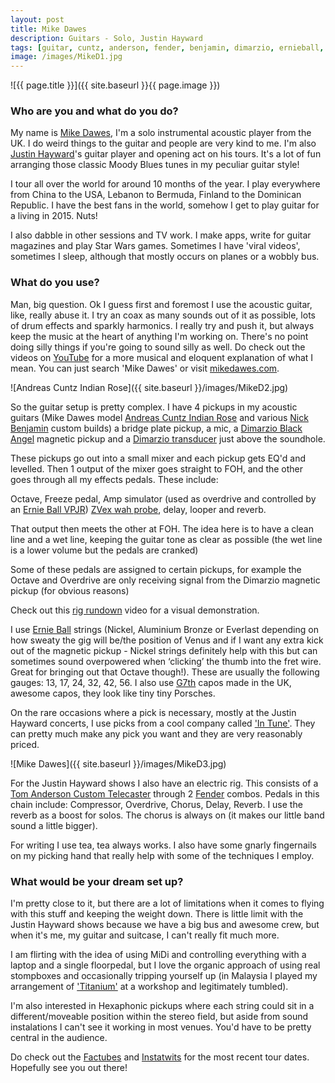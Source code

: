 ```yaml
---
layout: post
title: Mike Dawes
description: Guitars - Solo, Justin Hayward
tags: [guitar, cuntz, anderson, fender, benjamin, dimarzio, ernieball, g7th, zvex, intune]
image: /images/MikeD1.jpg
---
```


![{{ page.title }}]({{ site.baseurl }}{{ page.image }})

### Who are you and what do you do?

My name is [Mike Dawes](http://mikedawes.co.uk/), I'm a solo instrumental acoustic player from the UK. I do weird things to the guitar and people are very kind to me. I'm also [Justin Hayward](http://www.justinhayward.com/)'s guitar player and opening act on his tours. It's a lot of fun arranging those classic Moody Blues tunes in my peculiar guitar style!

I tour all over the world for around 10 months of the year. I play everywhere from China to the USA, Lebanon to Bermuda, Finland to the Dominican Republic. I have the best fans in the world, somehow I get to play guitar for a living in 2015. Nuts!

I also dabble in other sessions and TV work. I make apps, write for guitar magazines and play Star Wars games. Sometimes I have 'viral videos', sometimes I sleep, although that mostly occurs on planes or a wobbly bus.

### What do you use?

Man, big question. Ok I guess first and foremost I use the acoustic guitar, like, really abuse it. I try an coax as many sounds out of it as possible, lots of drum effects and sparkly harmonics. I really try and push it, but always keep the music at the heart of anything I'm working on. There's no point doing silly things if you're going to sound silly as well. Do check out the videos on [YouTube](https://www.youtube.com/user/mikedawesofficial) for a more musical and eloquent explanation of what I mean. You can just search 'Mike Dawes' or visit [mikedawes.com](http://mikedawes.com).

![Andreas Cuntz Indian Rose]({{ site.baseurl }}/images/MikeD2.jpg)

So the guitar setup is pretty complex. I have 4 pickups in my acoustic guitars (Mike Dawes model [Andreas Cuntz Indian Rose](http://www.ac-guitars.com/en/instruments/cwg-23-series/cwg-23s-indian-rose-custom) and various [Nick Benjamin](http://www.benjaminguitars.co.uk/) custom builds) a bridge plate pickup, a mic, a [Dimarzio Black Angel](http://www.dimarzio.com/pickups/acoustic/black-angel) magnetic pickup and a [Dimarzio transducer](http://www.dimarzio.com/pickups/acoustic/acoustic-model) just above the soundhole.

These pickups go out into a small mixer and each pickup gets EQ'd and levelled. Then 1 output of the mixer goes straight to FOH, and the other goes through all my effects pedals. These include:

Octave, Freeze pedal, Amp simulator (used as overdrive and controlled by an [Ernie Ball VPJR](http://www.musiciansfriend.com/amplifiers-effects/ernie-ball-vp-jr.-passive-volume-pedal)) [ZVex wah probe](http://www.zvex.com/products/wah-probe), delay, looper and reverb.

That output then meets the other at FOH. The idea here is to have a clean line and a wet line, keeping the guitar tone as clear as possible (the wet line is a lower volume but the pedals are cranked)

Some of these pedals are assigned to certain pickups, for example the Octave and Overdrive are only receiving signal from the Dimarzio magnetic pickup (for obvious reasons)

Check out this [rig rundown](https://www.youtube.com/watch?v=NZtIuWDRWBU) video for a visual demonstration.

I use [Ernie Ball](http://www.ernieball.co.uk/) strings (Nickel, Aluminium Bronze or Everlast depending on how sweaty the gig will be/the position of Venus and if I want any extra kick out of the magnetic pickup - Nickel strings definitely help with this but can sometimes sound overpowered when ‘clicking’ the thumb into the fret wire. Great for bringing out that Octave though!). These are usually the following gauges: 13, 17, 24, 32, 42, 56. I also use [G7th](http://www.g7th.com/home.aspx) capos made in the UK, awesome capos, they look like tiny tiny Porsches.

On the rare occasions where a pick is necessary, mostly at the Justin Hayward concerts, I use picks from a cool company called ['In Tune'](http://intunegp.com/). They can pretty much make any pick you want and they are very reasonably priced.

![Mike Dawes]({{ site.baseurl }}/images/MikeD3.jpg)

For the Justin Hayward shows I also have an electric rig. This consists of a [Tom Anderson Custom Telecaster](http://www.andersonguitars.com/product_information/models/t_family/tfam.cfm) through 2 [Fender](http://intl.fender.com/en-GB/amps/) combos. Pedals in this chain include: Compressor, Overdrive, Chorus, Delay, Reverb. I use the reverb as a boost for solos. The chorus is always on (it makes our little band sound a little bigger).

For writing I use tea, tea always works. I also have some gnarly fingernails on my picking hand that really help with some of the techniques I employ.

### What would be your dream set up?

I'm pretty close to it, but there are a lot of limitations when it comes to flying with this stuff and keeping the weight down. There is little limit with the Justin Hayward shows because we have a big bus and awesome crew, but when it's me, my guitar and suitcase, I can't really fit much more.

I am flirting with the idea of using MiDi and controlling everything with a laptop and a single floorpedal, but I love the organic approach of using real stompboxes and occasionally tripping yourself up (in Malaysia I played my arrangement of ['Titanium'](https://www.youtube.com/watch?v=wAg6aphicBA) at a workshop and legitimately tumbled).

I'm also interested in Hexaphonic pickups where each string could sit in a different/moveable position within the stereo field, but aside from sound instalations I can't see it working in most venues. You'd have to be pretty central in the audience.

Do check out the [Fac](https://www.facebook.com/mikedawesofficial/)[tubes](https://www.youtube.com/user/mikedawesofficial) and [Insta](https://www.instagram.com/mike_dawes/)[twits](https://twitter.com/MikeDawesMusic) for the most recent tour dates. Hopefully see you out there!
